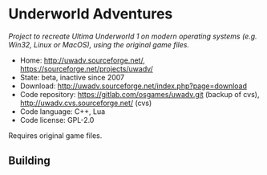 # Underworld Adventures

_Project to recreate Ultima Underworld 1 on modern operating systems (e.g. Win32, Linux or MacOS), using the original game files._

- Home: http://uwadv.sourceforge.net/, https://sourceforge.net/projects/uwadv/
- State: beta, inactive since 2007
- Download: http://uwadv.sourceforge.net/index.php?page=download
- Code repository: https://gitlab.com/osgames/uwadv.git (backup of cvs), http://uwadv.cvs.sourceforge.net/ (cvs)
- Code language: C++, Lua
- Code license: GPL-2.0

Requires original game files.

## Building

